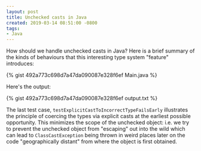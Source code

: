 ```yaml
---
layout: post
title: Unchecked casts in Java
created: 2019-03-14 08:51:00 -0800
tags:
- Java
---
```

How should we handle unchecked casts in Java? Here is a brief summary of the kinds of behaviours that this interesting type system "feature" introduces:

{% gist 492a773c698d7a47da090087e328f6ef Main.java %}

Here's the output:

{% gist 492a773c698d7a47da090087e328f6ef output.txt %}

The last test case, `testExplicitCastToIncorrectTypeFailsEarly` illustrates the principle of coercing the types via explicit casts at the earliest possible opportunity. This minimizes the scope of the unchecked object: i.e. we try to prevent the unchecked object from "escaping" out into the wild which can lead to `ClassCastException` being thrown in weird places later on the code "geographically distant" from where the object is first obtained.
